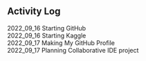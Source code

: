 ## Activity Log  
<!--

**Log writing Form**  
year_Month_Date Verb-ing Object  

**Activity Verb list**
- Contributing &nbsp; *(other project's link)*  
- Competing &nbsp; *(competetion)*
- Making &nbsp; *(project&document)*
- Planning &nbsp; *(project&document)*  
- Starting &nbsp; *(project)*    

-->

2022_09_16 Starting GitHub  
2022_09_16 Starting Kaggle  
2022_09_17 Making My GitHub Profile  
2022_09_17 Planning Collaborative IDE project

